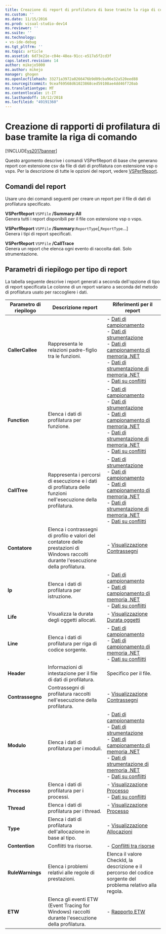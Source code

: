 ```yaml
---
title: Creazione di report di profilatura di base tramite la riga di comando | Microsoft Docs
ms.custom: ''
ms.date: 11/15/2016
ms.prod: visual-studio-dev14
ms.reviewer: ''
ms.suite: ''
ms.technology:
- vs-ide-debug
ms.tgt_pltfrm: ''
ms.topic: article
ms.assetid: 6d73e21e-c04e-48ea-91cc-e517a5f2cd3f
caps.latest.revision: 14
author: mikejo5000
ms.author: mikejo
manager: ghogen
ms.openlocfilehash: 33271a3972a0266476b9d09cba96e32a520eed88
ms.sourcegitcommit: 9ceaf69568d61023868ced59108ae4dd46f720ab
ms.translationtype: MT
ms.contentlocale: it-IT
ms.lasthandoff: 10/12/2018
ms.locfileid: "49191360"
---
```

# <a name="creating-basic-profiling-reports-from-the-command-line"></a>Creazione di rapporti di profilatura di base tramite la riga di comando
[!INCLUDE[vs2017banner](../includes/vs2017banner.md)]

Questo argomento descrive i comandi VSPerfReport di base che generano report con estensione csv da file di dati di profilatura con estensione vsp o vsps. Per la descrizione di tutte le opzioni del report, vedere [VSPerfReport](../profiling/vsperfreport.md).  
  
## <a name="report-commands"></a>Comandi del report  
 Usare uno dei comandi seguenti per creare un report per il file di dati di profilatura specificato.  
  
 **VSPerfReport** `VSPFile` **/Summary:All**  
 Genera tutti i report disponibili per il file con estensione vsp o vsps.  
  
 **VSPerfReport** `VSPFile` **/Summary:**`ReportType`[,`ReportType`...]  
 Genera i tipi di report specificati.  
  
 **VSPerfReport** `VSPFile` **/CallTrace**  
 Genera un report che elenca ogni evento di raccolta dati. Solo strumentazione.  
  
## <a name="summary-report-type-parameters"></a>Parametri di riepilogo per tipo di report  
 La tabella seguente descrive i report generati a seconda dell'opzione di tipo di report specificata Le colonne di un report variano a seconda del metodo di profilatura usato per raccogliere i dati.  
  
|Parametro di riepilogo|Descrizione report|Riferimenti per il report|  
|-----------------------|------------------------|----------------------|  
|**CallerCallee**|Rappresenta le relazioni padre-figlio tra le funzioni.|-   [Dati di campionamento](../profiling/caller-callee-view-sampling-data.md)<br />-   [Dati di strumentazione](../profiling/caller-callee-view-instrumentation-data.md)<br />-   [Dati di campionamento di memoria .NET](../profiling/caller-callee-view-dotnet-memory-sampling-data.md)<br />-   [Dati di strumentazione di memoria .NET](../profiling/caller-callee-view-net-memory-instrumentation-data.md)<br />-   [Dati su conflitti](../profiling/caller-callee-view-contention-data.md)|  
|**Function**|Elenca i dati di profilatura per funzione.|-   [Dati di campionamento](../profiling/functions-view-sampling-data.md)<br />-   [Dati di strumentazione](../profiling/functions-view-instrumentation-data.md)<br />-   [Dati di campionamento di memoria .NET](../profiling/functions-view-dotnet-memory-sampling-data.md)<br />-   [Dati di strumentazione di memoria .NET](../profiling/functions-view-dotnet-memory-instrumentation-data.md)<br />-   [Dati su conflitti](../profiling/functions-view-contention-data.md)|  
|**CallTree**|Rappresenta i percorsi di esecuzione e i dati di profilatura delle funzioni nell'esecuzione della profilatura.|-   [Dati di strumentazione](../profiling/call-tree-view-instrumentation-data.md)<br />-   [Dati di campionamento](../profiling/call-tree-view-sampling-data.md)<br />-   [Dati di campionamento di memoria .NET](../profiling/call-tree-view-dotnet-memory-sampling-data.md)<br />-   [Dati di strumentazione di memoria .NET](../profiling/call-tree-view-dotnet-memory-instrumentation-data.md)<br />-   [Dati su conflitti](../profiling/call-tree-view-contention-data.md)|  
|**Contatore**|Elenca i contrassegni di profilo e valori del contatore delle prestazioni di Windows raccolti durante l'esecuzione della profilatura.|-   [Visualizzazione Contrassegni](../profiling/marks-view.md)|  
|**Ip**|Elenca i dati di profilatura per istruzione.|-   [Dati di campionamento](../profiling/instruction-pointers-ips-view-sampling-data.md)<br />-   [Dati di campionamento di memoria .NET](../profiling/instruction-pointers-ips-view-dotnet-memory-sampling-data.md)<br />-   [Dati su conflitti](../profiling/instruction-pointers-ips-view-contention-data.md)|  
|**Life**|Visualizza la durata degli oggetti allocati.|-   [Visualizzazione Durata oggetti](../profiling/object-lifetime-view.md)|  
|**Line**|Elenca i dati di profilatura per riga di codice sorgente.|-   [Dati di campionamento](../profiling/lines-view-sampling-data.md)<br />-   [Dati di campionamento di memoria .NET](../profiling/lines-view-dotnet-memory-sampling-data.md)<br />-   [Dati su conflitti](../profiling/lines-view-contention-data.md)|  
|**Header**|Informazioni di intestazione per il file di dati di profilatura.|Specifico per il file.|  
|**Contrassegno**|Contrassegni di profilatura raccolti nell'esecuzione della profilatura.|-   [Visualizzazione Contrassegni](../profiling/marks-view.md)|  
|**Modulo**|Elenca i dati di profilatura per i moduli.|-   [Dati di campionamento](../profiling/modules-view-sampling-data.md)<br />-   [Dati di strumentazione](../profiling/modules-view-instrumentation-data.md)<br />-   [Dati di campionamento di memoria .NET](../profiling/modules-view-dotnet-memory-sampling-data.md)<br />-   [Dati di strumentazione di memoria .NET](../profiling/modules-view-dotnet-memory-instrumentation-data.md)<br />-   [Dati su conflitti](../profiling/modules-view-contention-data.md)|  
|**Processo**|Elenca i dati di profilatura per i processi.|-   [Visualizzazione Processo](../profiling/process-view.md)<br />-   [Dati su conflitti](../profiling/process-view-contention-data.md)|  
|**Thread**|Elenca i dati di profilatura per i thread.|-   [Visualizzazione Processo](../profiling/process-view.md)|  
|**Type**|Elenca i dati di profilatura dell'allocazione in base al tipo.|-   [Visualizzazione Allocazioni](../profiling/dotnet-memory-allocations-view.md)|  
|**Contention**|Conflitti tra risorse.|-   [Conflitti tra risorse](../profiling/resource-contentions-view-contention-data.md)|  
|**RuleWarnings**|Elenca i problemi relativi alle regole di prestazioni.|Elenca il valore CheckId, la descrizione e il percorso del codice sorgente del problema relativo alla regola.|  
|**ETW**|Elenca gli eventi ETW (Event Tracing for Windows) raccolti durante l'esecuzione della profilatura.|-   [Rapporto ETW](../profiling/event-tracing-for-windows-etw-report.md)|




